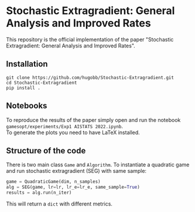 # Stochastic Extragradient:  General Analysis and Improved Rates

This repository is the official implementation of the paper "Stochastic Extragradient:  General Analysis and Improved Rates".

## Installation

```
git clone https://github.com/hugobb/Stochastic-Extragradient.git
cd Stochastic-Extragradient
pip install .
```



## Notebooks
To reproduce the results of the paper simply open and run the notebook `gamesopt/experiments/Exp1 AISTATS 2022.ipynb`.  
To generate the plots you need to have LaTeX installed.

## Structure of the code
There is two main class `Game` and `Algorithm`.
To instantiate a quadratic game and run stochastic extragradient (SEG) with same sample:
```python
game = QuadraticGame(dim, n_samples)
alg = SEG(game, lr=lr, lr_e=lr_e, same_sample=True)
results = alg.run(n_iter)
```
This will return a `dict` with different metrics.
